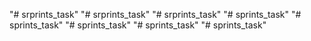 "# srprints_task" 
"# srprints_task" 
"# srprints_task" 
"# sprints_task" 
"# sprints_task" 
"# sprints_task" 
"# sprints_task" 
"# sprints_task" 

